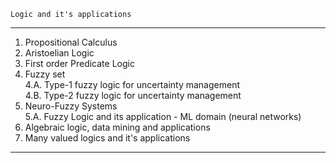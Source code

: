 ```
Logic and it's applications
```
***
1. Propositional Calculus <br>
2. Aristoelian Logic <br>
3. First order Predicate Logic <br>
4. Fuzzy set <br>
4.A. Type-1 fuzzy logic for uncertainty management <br>
4.B. Type-2 fuzzy logic for uncertainty management <br>
5. Neuro-Fuzzy Systems <br>
5.A. Fuzzy Logic and its application - ML domain (neural networks) <br>
6. Algebraic logic, data mining and applications <br>
7. Many valued logics and it's applications <br>
***